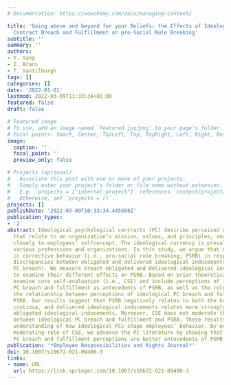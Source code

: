 ```yaml
---
# Documentation: https://wowchemy.com/docs/managing-content/

title: 'Going above and beyond for your Beliefs: the Effects of Ideological Psychological
  Contract Breach and Fulfillment on pro-Social Rule Breaking'
subtitle: ''
summary: ''
authors:
- Y. Yang
- I. Brans
- T. Vantilborgh
tags: []
categories: []
date: '2022-01-01'
lastmod: 2022-03-09T11:33:34+01:00
featured: false
draft: false

# Featured image
# To use, add an image named `featured.jpg/png` to your page's folder.
# Focal points: Smart, Center, TopLeft, Top, TopRight, Left, Right, BottomLeft, Bottom, BottomRight.
image:
  caption: ''
  focal_point: ''
  preview_only: false

# Projects (optional).
#   Associate this post with one or more of your projects.
#   Simply enter your project's folder or file name without extension.
#   E.g. `projects = ["internal-project"]` references `content/project/deep-learning/index.md`.
#   Otherwise, set `projects = []`.
projects: []
publishDate: '2022-03-09T10:33:34.445508Z'
publication_types:
- '2'
abstract: Ideological psychological contracts (PC) describe perceived obligations
  that relate to an organization’s mission, values, and principles, and they relate
  closely to employees’ selfconcept. The ideological currency is prevalent across
  various professions and organizations. In this study, we argue that employees engage
  in corrective behavior (i.e., pro-social rule breaking; PSRB) in response to large
  discrepancies between obligated and delivered ideological inducements (i.e., ideological
  PC breach). We measure breach obligated and delivered ideological inducements separately
  to examine their different effects on PSRB. Based on prior theoretical models, we
  examine core self-evaluation (i.e., CSE) and include perceptions of ideological
  PC breach and fulfillment as antecedents of PSRB, as well as the role of CSE in
  the relationship between perceptions of ideological PC breach and fulfillment and
  PSRB. Our results suggest that PSRB negatively relates to both the breach and fulfillment
  continua, and delivered ideological inducements relates more strongly to PSRB than
  obligated ideological inducements. Moreover, CSE does not moderate the relationship
  between ideological PC breach and fulfillment and PSRB. These results further our
  understanding of how ideological PCs shape employees’ behavior. By examining the
  moderating role of CSE, we advance the PC literature by showing that ideological
  PC breach and fulfillment perceptions are better antecedents of PSRB than CSE.
publication: '*Employee Responsibilities and Rights Journal*'
doi: 10.1007/s10672-021-09400-3
links:
- name: URL
  url: https://link.springer.com/10.1007/s10672-021-09400-3
---
```

